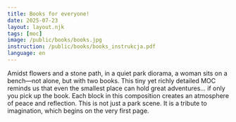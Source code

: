 ```yaml
---
title: Books for everyone!
date: 2025-07-23
layout: layout.njk
tags: [moc]
image: /public/books/books.jpg
instruction: /public/books/books_instrukcja.pdf
language: en
---
```


Amidst flowers and a stone path, in a quiet park diorama, a woman sits on a bench—not alone, but with two books. This tiny yet richly detailed MOC reminds us that even the smallest place can hold great adventures... if only you pick up the book. Each block in this composition creates an atmosphere of peace and reflection. This is not just a park scene. It is a tribute to imagination, which begins on the very first page.